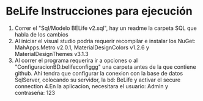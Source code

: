 # BeLife Instrucciones para ejecución

1. Correr el "Sql/Modelo BELife v2.sql", hay un readme la carpeta SQL que habla de los cambios
2. Al iniciar el visual studio podria requerir recompilar e instalar los NuGet: MahApps.Metro v2.0.1, MaterialDesignColors v1.2.6 y MaterialDesignThemes v3.1.3 
3. Al correr el programa requerira ir a opciones o al "ConfiguracionBD.belifeconfiggg" una carpeta antes de la que contiene github. Ahi tendra que configurar la conexion con la base de datos SqlServer, colocando su servidor, la bd: BeLife y activar el secure connection
4.En la aplicacion, necesitara el usuario: Admin y contraseña: 123
